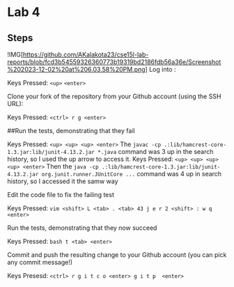 # Lab 4

## Steps

!IMG[https://github.com/AKalakota23/cse15l-lab-reports/blob/fcd3b54559326360773b19319bd2186fdb56a36e/Screenshot%202023-12-02%20at%206.03.58%20PM.png]
Log into <ieng6>:

Keys Pressed: `<up>` `<enter>`


Clone your fork of the repository from your Github account (using the SSH URL):

Keys Pressed: `<ctrl> r g <enter> `


##Run the tests, demonstrating that they fail

Keys Pressed: `<up> <up> <up> <enter>` The `javac -cp .:lib/hamcrest-core-1.3.jar:lib/junit-4.13.2.jar *.java` command was 3 up in the search history, so I used the up arrow to access it.
Keys Pressed: `<up> <up> <up> <up> <enter>` Then the `java -cp .:lib/hamcrest-core-1.3.jar:lib/junit-4.13.2.jar org.junit.runner.JUnitCore ...` command was 4 up in search history, so I accessed it the samw way



Edit the code file to fix the failing test

Keys Pressed: `vim <shift> L <tab> . <tab> 43 j e r 2 <shift> : w q <enter>`


Run the tests, demonstrating that they now succeed

Keys Pressed: `bash t <tab> <enter>`


Commit and push the resulting change to your Github account (you can pick any commit message!)

Keys Presesd: `<ctrl> r g i t c o <enter> g i t p  <enter>`


